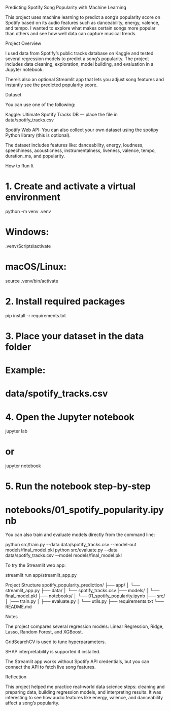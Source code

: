 Predicting Spotify Song Popularity with Machine Learning

This project uses machine learning to predict a song’s popularity score on Spotify based on its audio features such as danceability, energy, valence, and tempo. I wanted to explore what makes certain songs more popular than others and see how well data can capture musical trends.

Project Overview

I used data from Spotify’s public tracks database on Kaggle and tested several regression models to predict a song’s popularity. The project includes data cleaning, exploration, model building, and evaluation in a Jupyter notebook.

There’s also an optional Streamlit app that lets you adjust song features and instantly see the predicted popularity score.

Dataset

You can use one of the following:

Kaggle: Ultimate Spotify Tracks DB
 — place the file in data/spotify_tracks.csv

Spotify Web API: You can also collect your own dataset using the spotipy Python library (this is optional).

The dataset includes features like:
danceability, energy, loudness, speechiness, acousticness, instrumentalness, liveness, valence, tempo, duration_ms, and popularity.

How to Run It
# 1. Create and activate a virtual environment
python -m venv .venv
# Windows:
.venv\Scripts\activate
# macOS/Linux:
source .venv/bin/activate

# 2. Install required packages
pip install -r requirements.txt

# 3. Place your dataset in the data folder
# Example:
# data/spotify_tracks.csv

# 4. Open the Jupyter notebook
jupyter lab
# or
jupyter notebook

# 5. Run the notebook step-by-step
# notebooks/01_spotify_popularity.ipynb


You can also train and evaluate models directly from the command line:

python src/train.py --data data/spotify_tracks.csv --model-out models/final_model.pkl
python src/evaluate.py --data data/spotify_tracks.csv --model models/final_model.pkl


To try the Streamlit web app:

streamlit run app/streamlit_app.py

Project Structure
spotify_popularity_prediction/
├── app/
│   └── streamlit_app.py
├── data/
│   └── spotify_tracks.csv
├── models/
│   └── final_model.pkl
├── notebooks/
│   └── 01_spotify_popularity.ipynb
├── src/
│   ├── train.py
│   ├── evaluate.py
│   └── utils.py
├── requirements.txt
└── README.md

Notes

The project compares several regression models: Linear Regression, Ridge, Lasso, Random Forest, and XGBoost.

GridSearchCV is used to tune hyperparameters.

SHAP interpretability is supported if installed.

The Streamlit app works without Spotify API credentials, but you can connect the API to fetch live song features.

Reflection

This project helped me practice real-world data science steps: cleaning and preparing data, building regression models, and interpreting results. It was interesting to see how audio features like energy, valence, and danceability affect a song’s popularity.
